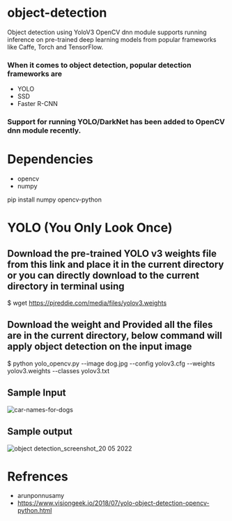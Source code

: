 # object-detection
Object detection using YoloV3
 OpenCV dnn module supports running inference on pre-trained deep learning models from popular frameworks like Caffe, Torch and TensorFlow.
### When it comes to object detection, popular detection frameworks are
- YOLO
- SSD
- Faster R-CNN
### Support for running YOLO/DarkNet has been added to OpenCV dnn module recently.

# Dependencies
- opencv
- numpy

pip install numpy opencv-python

# YOLO (You Only Look Once)
## Download the pre-trained YOLO v3 weights file from this link and place it in the current directory or you can directly download to the current directory in terminal using
$ wget https://pjreddie.com/media/files/yolov3.weights

## Download the weight and Provided all the files are in the current directory, below command will apply object detection on the input image


$ python yolo_opencv.py --image dog.jpg --config yolov3.cfg --weights yolov3.weights --classes yolov3.txt
## Sample Input
![car-names-for-dogs](https://user-images.githubusercontent.com/85225054/169530150-d68ee7e1-bd71-4f70-be87-12fa8ea186c2.jpg)
## Sample output
![object detection_screenshot_20 05 2022](https://user-images.githubusercontent.com/85225054/169530358-ef258664-86ac-416b-a819-b4f8c51b3233.png)

# Refrences
- arunponnusamy
- https://www.visiongeek.io/2018/07/yolo-object-detection-opencv-python.html
